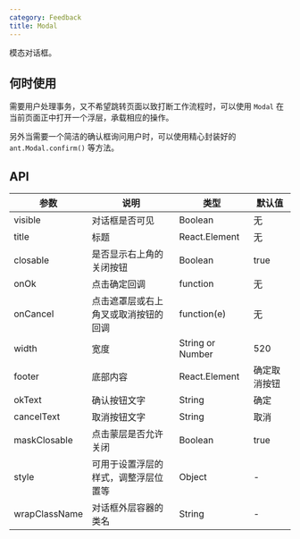 ```yaml
---
category: Feedback
title: Modal
---
```


模态对话框。

## 何时使用

需要用户处理事务，又不希望跳转页面以致打断工作流程时，可以使用 `Modal` 在当前页面正中打开一个浮层，承载相应的操作。

另外当需要一个简洁的确认框询问用户时，可以使用精心封装好的 `ant.Modal.confirm()` 等方法。

## API

| 参数       | 说明           | 类型             | 默认值       |
|------------|----------------|------------------|--------------|
| visible    | 对话框是否可见 | Boolean          | 无           |
| title      | 标题           | React.Element    | 无           |
| closable   | 是否显示右上角的关闭按钮 | Boolean    | true        |
| onOk       | 点击确定回调       | function     | 无           |
| onCancel   | 点击遮罩层或右上角叉或取消按钮的回调  | function(e)  | 无         |
| width      | 宽度           | String or Number | 520           |
| footer     | 底部内容       | React.Element    | 确定取消按钮 |
| okText     | 确认按钮文字    | String           | 确定       |
| cancelText | 取消按钮文字    | String           | 取消       |
| maskClosable | 点击蒙层是否允许关闭 | Boolean   | true       |
| style | 可用于设置浮层的样式，调整浮层位置等 | Object   | - |
| wrapClassName | 对话框外层容器的类名 | String   | - |
